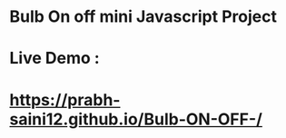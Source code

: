 # Bulb On off mini Javascript Project

<h1>Live Demo :<h1> 

# https://prabh-saini12.github.io/Bulb-ON-OFF-/

